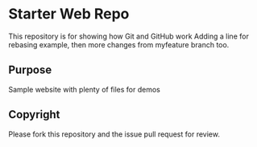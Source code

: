 # Starter Web Repo

This repository is for showing how Git and GitHub work
Adding a line for rebasing example, then more changes from myfeature branch too.

## Purpose

Sample website with plenty of files for demos


## Copyright

Please fork this repository and the issue pull request for review.